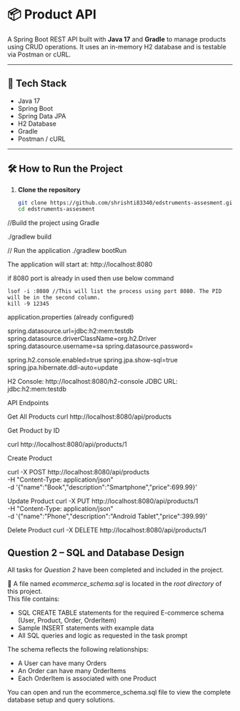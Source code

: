# 📦 Product API

A Spring Boot REST API built with **Java 17** and **Gradle** to manage products using CRUD operations. It uses an in-memory H2 database and is testable via Postman or cURL.

---

## 🧰 Tech Stack

- Java 17
- Spring Boot
- Spring Data JPA
- H2 Database
- Gradle
- Postman / cURL

---

## 🛠️ How to Run the Project

1. **Clone the repository**
   ```bash
   git clone https://github.com/shrishti83340/edstruments-assesment.git
   cd edstruments-assesment
   

//Build the project using Gradle

./gradlew build

// Run the application
./gradlew bootRun

The application will start at:
http://localhost:8080

if 8080 port is already in used then use below command

    lsof -i :8080 //This will list the process using port 8080. The PID will be in the second column.
    kill -9 12345

application.properties (already configured)

spring.datasource.url=jdbc:h2:mem:testdb
spring.datasource.driverClassName=org.h2.Driver
spring.datasource.username=sa
spring.datasource.password=

spring.h2.console.enabled=true
spring.jpa.show-sql=true
spring.jpa.hibernate.ddl-auto=update


H2 Console: http://localhost:8080/h2-console
JDBC URL: jdbc:h2:mem:testdb

API Endpoints

Get All Products
curl http://localhost:8080/api/products

Get Product by ID

curl http://localhost:8080/api/products/1

Create Product

curl -X POST http://localhost:8080/api/products \
-H "Content-Type: application/json" \
-d '{"name":"Book","description":"Smartphone","price":699.99}'

Update Product
curl -X PUT http://localhost:8080/api/products/1 \
-H "Content-Type: application/json" \
-d '{"name":"Phone","description":"Android Tablet","price":399.99}'

Delete Product
curl -X DELETE http://localhost:8080/api/products/1


##  Question 2 – SQL and Database Design

All tasks for *Question 2* have been completed and included in the project.

📄 A file named *ecommerce_schema.sql* is located in the *root directory* of this project.  
This file contains:
- SQL CREATE TABLE statements for the required E-commerce schema (User, Product, Order, OrderItem)
- Sample INSERT statements with example data
- All SQL queries and logic as requested in the task prompt

The schema reflects the following relationships:
- A User can have many Orders
- An Order can have many OrderItems
- Each OrderItem is associated with one Product

You can open and run the ecommerce_schema.sql file to view the complete database setup and query solutions.


